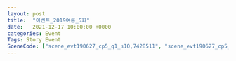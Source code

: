 ```yaml
---
layout: post
title:  "이벤트_2019여름_5화"
date:   2021-12-17 10:00:00 +0000
categories: Event
Tags: Story Event
SceneCode: ["scene_evt190627_cp5_q1_s10,7428511", "scene_evt190627_cp5_q2_s10,7428521", "scene_evt190627_cp5_q3_s10,7428531", "scene_evt190627_cp5_q4_s10,7428541"]
---
```

